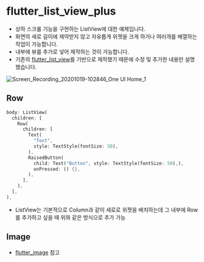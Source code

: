 # flutter_list_view_plus

- 상하 스크롤 기능을 구현하는 ListView에 대한 예제입니다.
- 화면의 세로 길이에 제약받지 않고 자유롭게 위젯을 크게 하거나 여러개를 배열하는 작업이 가능합니다.
- 내부에 뷰를 추가로 넣어 제작하는 것이 가능합니다.
- 기존의 [flutter_list_view](https://github.com/OOGEE/Flutter/tree/master/flutter_Layout/flutter_list_view)를 기반으로 제작했기 때문에 수정 및 추가한 내용만 설명했습니다.

![Screen_Recording_20201019-102846_One UI Home_1](https://user-images.githubusercontent.com/46275549/96392122-077a1380-11f6-11eb-8621-74b325e3a71a.gif)

## Row
~~~dart
body: ListView(
  children: [
    Row(
      children: [
        Text(
          "Text",
          style: TextStyle(fontSize: 50),
        ),
        RaisedButton(
          child: Text("Button", style: TextStyle(fontSize: 50),),
          onPressed: () {},
        ),
      ],
    ),
  ],
),
~~~
- ListView는 기본적으로 Column과 같이 세로로 위젯을 배치하는데 그 내부에 Row를 추가하고 싶을 때 위와 같은 방식으로 추가 가능

## Image
- [flutter_image](https://github.com/OOGEE/Flutter/tree/master/flutter_Widget/flutter_image) 참고